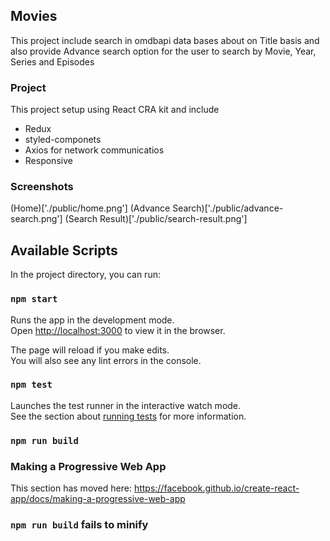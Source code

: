 ## Movies
  This project include search in omdbapi data bases about on Title basis and also provide Advance search option for
  the user to search by Movie, Year, Series and Episodes

### Project 
  This project setup using React CRA kit and include 
  - Redux
  - styled-componets
  - Axios for network communicatios
  - Responsive

### Screenshots
(Home)['./public/home.png']
(Advance Search)['./public/advance-search.png']
(Search Result)['./public/search-result.png']

## Available Scripts
  In the project directory, you can run:

### `npm start`

Runs the app in the development mode.<br />
Open [http://localhost:3000](http://localhost:3000) to view it in the browser.

The page will reload if you make edits.<br />
You will also see any lint errors in the console.

### `npm test`

Launches the test runner in the interactive watch mode.<br />
See the section about [running tests](https://facebook.github.io/create-react-app/docs/running-tests) for more information.

### `npm run build`

### Making a Progressive Web App

This section has moved here: https://facebook.github.io/create-react-app/docs/making-a-progressive-web-app

### `npm run build` fails to minify
